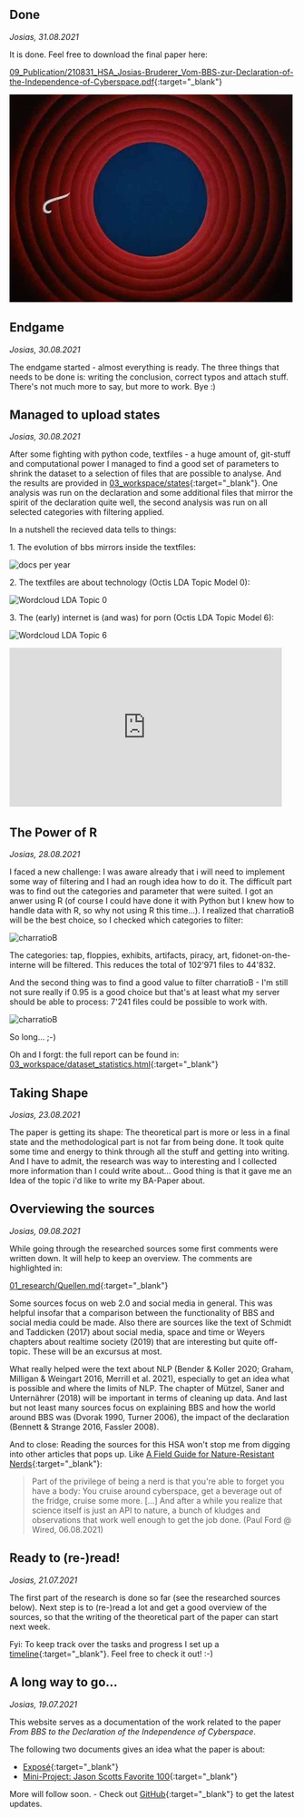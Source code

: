 ## Done
_Josias, 31.08.2021_

It is done. Feel free to download the final paper here:

[09_Publication/210831_HSA_Josias-Bruderer_Vom-BBS-zur-Declaration-of-the-Independence-of-Cyberspace.pdf](https://github.com/josiasbruderer/bbs-for-independence/raw/main/09_publication/210831_HSA_Josias-Bruderer_Vom-BBS-zur-Declaration-of-the-Independence-of-Cyberspace.pdf){:target="_blank"}

<img src="https://raw.githubusercontent.com/josiasbruderer/bbs-for-independence/main/docs/assets/images/done.webp">

## Endgame
_Josias, 30.08.2021_

The endgame started - almost everything is ready. The three things that needs to be done is: writing the conclusion, correct typos and attach stuff. There's not much more to say, but more to work. Bye :)  

## Managed to upload states
_Josias, 30.08.2021_

After some fighting with python code, textfiles - a huge amount of, git-stuff and computational power I managed to find a good set of parameters to shrink the dataset to a selection of files that are possible to analyse. And the results are provided in [03_workspace/states](https://github.com/josiasbruderer/bbs-for-independence/tree/main/03_workspace/states){:target="_blank"}. One analysis was run on the declaration and some additional files that mirror the spirit of the declaration quite well, the second analysis was run on all selected categories with filtering applied.

In a nutshell the recieved data tells to things:

1\. The evolution of bbs mirrors inside the textfiles:

![docs per year](/assets/images/docs_per_year.png)

2\. The textfiles are about technology (Octis LDA Topic Model 0):

![Wordcloud LDA Topic 0](/assets/images/wc01.png)

3\. The (early) internet is (and was) for porn (Octis LDA Topic Model 6):

![Wordcloud LDA Topic 6](/assets/images/wc02.png)

<iframe width="480" height="280" src="https://www.youtube.com/embed/LTJvdGcb7Fs" title="YouTube video player" frameborder="0" allow="accelerometer; autoplay; clipboard-write; encrypted-media; gyroscope; picture-in-picture" allowfullscreen></iframe>

## The Power of R
_Josias, 28.08.2021_

I faced a new challenge: I was aware already that i will need to implement some way of filtering and I had an rough idea how to do it. The difficult part was to find out the categories and parameter that were suited. I got an anwer using R (of course I could have done it with Python but I knew how to handle data with R, so why not using R this time...). I realized that charratioB will be the best choice, so I checked which categories to filter:

![charratioB](/assets/images/charratioB_01.png)

The categories: tap, floppies, exhibits, artifacts, piracy, art, fidonet-on-the-interne will be filtered. This reduces the total of 102'971 files to 44'832.

And the second thing was to find a good value to filter charratioB - I'm still not sure really if 0.95 is a good choice but that's at least what my server should be able to process: 7'241 files could be possible to work with.

![charratioB](/assets/images/charratioB_02.png)

So long... ;-)

Oh and I forgt: the full report can be found in: [03_workspace/dataset_statistics.html](https://github.com/josiasbruderer/bbs-for-independence/blob/e81a2b07181f2f90eea6bc948fb0c956923698b7/03_workspace/dataset_statistics.html){:target="_blank"}

## Taking Shape
_Josias, 23.08.2021_

The paper is getting its shape: The theoretical part is more or less in a final state and the methodological part is not far from being done. It took quite some time and energy to think through all the stuff and getting into writing. And I have to admit, the research was way to interesting and I collected more information than I could write about... Good thing is that it gave me an Idea of the topic i'd like to write my BA-Paper about.  


## Overviewing the sources
_Josias, 09.08.2021_

While going through the researched sources some first comments were written down. It will help to keep an overview. The comments are highlighted in:

[01_research/Quellen.md](https://github.com/josiasbruderer/bbs-for-independence/commit/f18fd198322d7aa7b67d8a497f8bde0ec1224f35){:target="_blank"}

Some sources focus on web 2.0 and social media in general. This was helpful insofar that a comparison between the functionality of BBS and social media could be made. Also there are sources like the text of Schmidt and Taddicken (2017) about social media, space and time or Weyers chapters about realtime society (2019) that are interesting but quite off-topic. These  will be an excursus at most. 

What really helped were the text about NLP (Bender & Koller 2020; Graham, Milligan & Weingart 2016, Merrill et al. 2021), especially to get an idea what is possible and where the limits of NLP. The chapter of Mützel, Saner and Unternährer (2018) will be important in terms of cleaning up data. And last but not least many sources focus on explaining BBS and how the world around BBS was (Dvorak 1990, Turner 2006), the impact of the declaration (Bennett & Strange 2016, Fassler 2008). 

And to close: Reading the sources for this HSA won't stop me from digging into other articles that pops up. Like [A Field Guide for Nature-Resistant Nerds](https://www.wired.com/story/a-field-guide-for-nature-resistant-nerds-microchips-climate-change/){:target="_blank"}:

> Part of the privilege of being a nerd is that you're able to forget you have a body: You cruise around cyberspace, get a beverage out of the fridge, cruise some more. [...] And after a while you realize that science itself is just an API to nature, a bunch of kludges and observations that work well enough to get the job done. 
(Paul Ford @ Wired, 06.08.2021)

## Ready to (re-)read!
_Josias, 21.07.2021_

The first part of the research is done so far (see the researched sources below). Next step is to (re-)read a lot and get a good overview of the sources, so that the writing of the theoretical part of the paper can start next week.

Fyi: To keep track over the tasks and progress I set up a [timeline](https://github.com/josiasbruderer/bbs-for-independence/projects/1){:target="_blank"}. Feel free to check it out! :-)

<script src="https://emgithub.com/embed.js?target=https%3A%2F%2Fgithub.com%2Fjosiasbruderer%2Fbbs-for-independence%2Fblob%2Fb209e1294944c90f8ec8d982724d61eb0a8c496a%2F01_research%2FQuellen.md&style=an-old-hope&showBorder=on&showLineNumbers=on&showFileMeta=on&showCopy=on"></script>

## A long way to go...
_Josias, 19.07.2021_

This website serves as a documentation of the work related to the paper _From BBS to the Declaration of the Independence of Cyberspace_. 

The following two documents gives an idea what the paper is about:

- [Exposé](https://github.com/josiasbruderer/bbs-for-independence/blob/main/01_research/2021_Bruderer-Josias_Expose-HSA-v2.pdf){:target="_blank"}
- [Mini-Project: Jason Scotts Favorite 100](https://github.com/josiasbruderer/bbs-for-independence/blob/main/01_research/2021_Bruderer-Josias_jason-scotts-favorite-100_README.pdf){:target="_blank"}

More will follow soon. - Check out [GitHub](https://github.com/josiasbruderer/bbs-for-independence){:target="_blank"} to get the latest updates.
